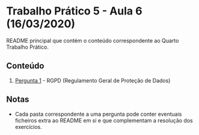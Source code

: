 # Trabalho Prático 5 - Aula 6 (16/03/2020)

README principal que contém o conteúdo correspondente ao Quarto Trabalho Prático.

## Conteúdo

1. [Pergunta 1](../TP5/P1%20-%20RGPD%20(Regulamento%20Geral%20de%20Prote%C3%A7%C3%A3o%20de%20Dados)) - RGPD (Regulamento Geral de Proteção de Dados)

<p>

## Notas

- Cada pasta correspondente a uma pergunta pode conter eventuais ficheiros extra ao README em si e que complementam a resolução dos exercícios.
